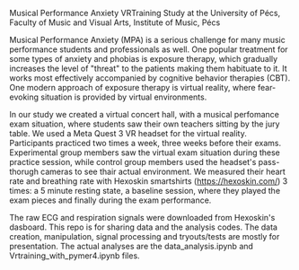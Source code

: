 Musical Performance Anxiety VRTraining Study at the University of Pécs, Faculty of Music and Visual Arts, Institute of Music, Pécs

Musical Performance Anxiety (MPA) is a serious challenge for many music performance students and professionals as well. 
One popular treatment for some types of anxiety and phobias is exposure therapy, which gradually increases the level of "threat" to the patients 
making them habituate to it. It works most effectively accompanied by cognitive behavior therapies (CBT). One modern approach of exposure therapy is virtual reality, 
where fear-evoking situation is provided by virtual environments.

In our study we created a virtual concert hall, with a musical perfomance exam situation, where students saw their own teachers sitting by the jury table.
We used a Meta Quest 3 VR headset for the virtual reality. Participants practiced two times a week, three weeks before their exams. Experimental group members saw 
the virtual exam situation during these practice session, while control group members used the headset's pass-thorugh cameras to see thair actual environment. 
We measured their heart rate and breathing rate with Hexoskin smartshirts (https://hexoskin.com/) 3 times: a 5 minute resting state, a baseline session, 
where they played the exam pieces and finally during the exam performance. 

The raw ECG and respiration signals were downloaded from Hexoskin's dasboard. This repo is for sharing data and the analysis codes. The data creation, manipulation, signal processing 
and tryouts/tests are mostly for presentation. The actual analyses are the data_analysis.ipynb and Vrtraining_with_pymer4.ipynb files.
